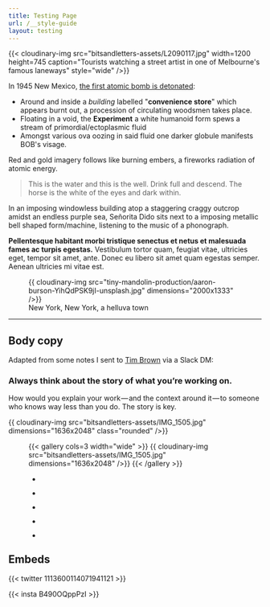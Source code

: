 ```yaml
---
title: Testing Page
url: /__style-guide
layout: testing
---
```


{{< cloudinary-img src="bitsandletters-assets/L2090117.jpg" width=1200 height=745 caption="Tourists watching a street artist in one of Melbourne's famous laneways" style="wide" />}}

In 1945 New Mexico, [the first atomic bomb is detonated](https://en.wikipedia.org/wiki/Trinity_(nuclear_test)):

* Around and inside a _building_ labelled "**convenience store**" which appears burnt out, a procession of circulating woodsmen takes place.
* Floating in a void, the **Experiment** a white humanoid form spews a stream of primordial/ectoplasmic fluid
* Amongst various ova oozing in said fluid one darker globule manifests BOB's visage.

Red and gold imagery follows like burning embers, a fireworks radiation of atomic energy.

> This is the water and this is the well. Drink full and descend. The horse is the white of the eyes and dark within.

In an imposing windowless building atop a staggering craggy outcrop amidst an endless purple sea, Señorita Dido sits next to a imposing metallic bell shaped form/machine, listening to the music of a phonograph.

**Pellentesque habitant morbi tristique senectus et netus et malesuada fames ac turpis egestas.** Vestibulum tortor quam,  feugiat vitae, ultricies eget, tempor sit amet, ante. Donec eu libero  sit amet quam egestas semper. Aenean ultricies mi vitae est.

<figure>
  {{ cloudinary-img src="tiny-mandolin-production/aaron-burson-YihQdPSK9jI-unsplash.jpg" dimensions="2000x1333" />}}
  <figcaption>New York, New York, a helluva town</figcaption>
</figure>

----

## Body copy

Adapted from some notes I sent to [Tim Brown](https://medium.com/u/451a777d0bab) via a Slack DM:

### Always think about the story of what you’re working on.

How would you explain your work — and the context around it — to someone who knows way less than you do. The story is key.

{{ cloudinary-img src="bitsandletters-assets/IMG_1505.jpg" dimensions="1636x2048" class="rounded" />}}
<figure class="wp-block-gallery dd-gallery wide-width">
{{< gallery cols=3 width="wide" >}}
  {{ cloudinary-img src="bitsandletters-assets/IMG_1505.jpg" dimensions="1636x2048" />}}
{{< /gallery >}}
</figure>

<figure class="wp-block-gallery columns-3 is-cropped wide-width"><ul class="blocks-gallery-grid"><li class="blocks-gallery-item"><figure><img src="https://demaree.space/wp-content/uploads/2020/01/2e824696-5ab4-4098-97d7-bc8a68471509-683x1024.jpg" alt="" data-id="43" data-full-url="https://demaree.space/wp-content/uploads/2020/01/2e824696-5ab4-4098-97d7-bc8a68471509.jpg" data-link="https://demaree.space/?attachment_id=43" class="wp-image-43"/></figure></li><li class="blocks-gallery-item"><figure><img src="https://demaree.space/wp-content/uploads/2020/01/8c34b923-3825-4cf4-ae87-4c72623b26af-683x1024.jpg" alt="" data-id="44" data-full-url="https://demaree.space/wp-content/uploads/2020/01/8c34b923-3825-4cf4-ae87-4c72623b26af.jpg" data-link="https://demaree.space/?attachment_id=44" class="wp-image-44"/></figure></li><li class="blocks-gallery-item"><figure><img src="https://demaree.space/wp-content/uploads/2020/01/8e663344-d644-4ea0-9d7a-90a300a77fb7-1024x925.jpg" alt="" data-id="45" data-full-url="https://demaree.space/wp-content/uploads/2020/01/8e663344-d644-4ea0-9d7a-90a300a77fb7.jpg" data-link="https://demaree.space/?attachment_id=45" class="wp-image-45"/></figure></li><li class="blocks-gallery-item"><figure><img src="https://demaree.space/wp-content/uploads/2020/01/DSC00215-1024x765.jpg" alt="" data-id="46" data-full-url="https://demaree.space/wp-content/uploads/2020/01/DSC00215.jpg" data-link="https://demaree.space/?attachment_id=46" class="wp-image-46"/></figure></li><li class="blocks-gallery-item"><figure><img src="https://demaree.space/wp-content/uploads/2020/01/DSC00397-1024x849.jpg" alt="" data-id="47" data-full-url="https://demaree.space/wp-content/uploads/2020/01/DSC00397.jpg" data-link="https://demaree.space/?attachment_id=47" class="wp-image-47"/></figure></li></ul></figure>

## Embeds

{{< twitter 1113600114071941121 >}}

{{< insta B490OQppPzI >}}